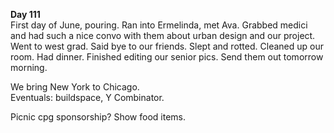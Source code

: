 **Day 111**  
First day of June, pouring. Ran into Ermelinda, met Ava. Grabbed medici and had such a nice convo with them about urban design and our project. Went to west grad. Said bye to our friends. Slept and rotted. Cleaned up our room. Had dinner. Finished editing our senior pics. Send them out tomorrow morning. 

We bring New York to Chicago.   
Eventuals: buildspace, Y Combinator.

Picnic cpg sponsorship? Show food items.
